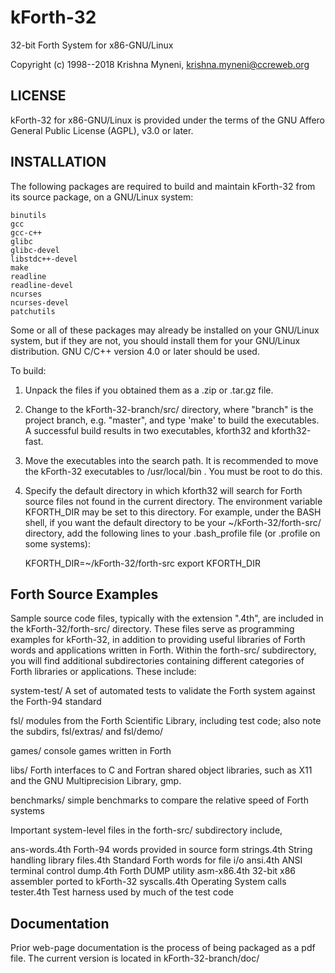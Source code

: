 # kForth-32
32-bit Forth System for x86-GNU/Linux

Copyright (c) 1998--2018 Krishna Myneni, <krishna.myneni@ccreweb.org>

LICENSE
-------

kForth-32 for x86-GNU/Linux is provided under the terms of the GNU
Affero General Public License (AGPL), v3.0 or later.


INSTALLATION 
------------

The following packages are required to build and maintain kForth-32 from
its source package, on a GNU/Linux system:

    binutils
    gcc
    gcc-c++
    glibc
    glibc-devel
    libstdc++-devel
    make
    readline
    readline-devel
    ncurses
    ncurses-devel
    patchutils

Some or all of these packages may already be installed on your GNU/Linux 
system, but if they are not, you should install them for your GNU/Linux
distribution. GNU C/C++ version 4.0 or later should be used.
 
To build:

1. Unpack the files if you obtained them as a .zip or .tar.gz file.

2. Change to the kForth-32-branch/src/ directory, where "branch" is the project
   branch, e.g. "master", and type 'make' to build the executables. A successful
   build results in two executables, kforth32 and kforth32-fast.

3. Move the executables into the search path. It is recommended to move
   the kForth-32 executables to /usr/local/bin . You must be root to do this.

4. Specify the default directory in which kforth32 will search for Forth source
   files not found in the current directory. The environment variable KFORTH_DIR
   may be set to this directory. For example, under the BASH shell, if you want
   the default directory to be your ~/kForth-32/forth-src/ directory, add the
   following lines to your .bash_profile file (or .profile on some systems):

	KFORTH_DIR=~/kForth-32/forth-src
	export KFORTH_DIR

Forth Source Examples
---------------------

Sample source code files, typically with the extension ".4th", are
included in the kForth-32/forth-src/ directory. These files serve as
programming examples for kForth-32, in addition to providing useful
libraries of Forth words and applications written in Forth. Within the
forth-src/ subdirectory, you will find additional subdirectories containing
different categories of Forth libraries or applications. These include:

system-test/     A set of automated tests to validate the Forth system against
                   the Forth-94 standard

fsl/             modules from the Forth Scientific Library, including test code;
                   also note the subdirs, fsl/extras/ and fsl/demo/

games/           console games written in Forth

libs/            Forth interfaces to C and Fortran shared object libraries, such
                   as X11 and the GNU Multiprecision Library, gmp.

benchmarks/      simple benchmarks to compare the relative speed of Forth systems


Important system-level files in the forth-src/ subdirectory include,

ans-words.4th   Forth-94 words provided in source form
strings.4th     String handling library
files.4th       Standard Forth words for file i/o
ansi.4th        ANSI terminal control
dump.4th	Forth DUMP utility
asm-x86.4th     32-bit x86 assembler ported to kForth-32
syscalls.4th	Operating System calls
tester.4th      Test harness used by much of the test code

Documentation
-------------

Prior web-page documentation is the process of being packaged as a pdf file. The current
version is located in kForth-32-branch/doc/ 
